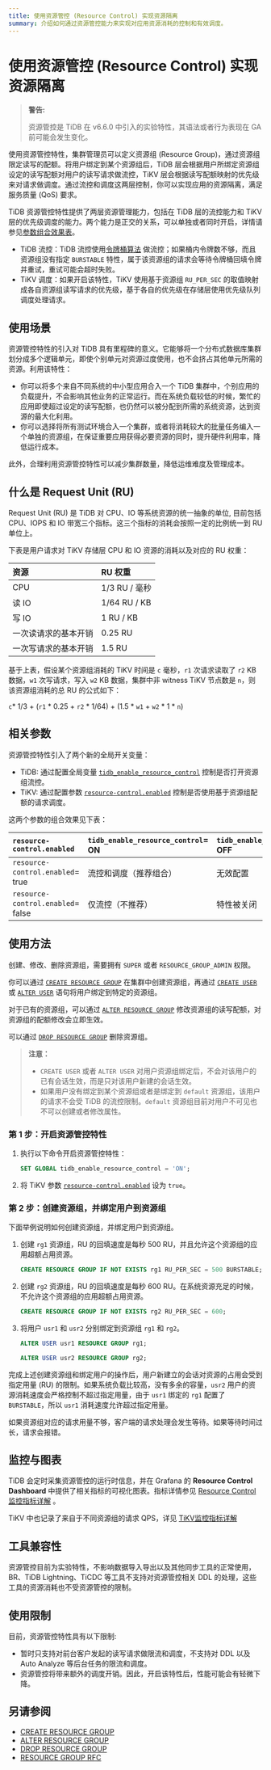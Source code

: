 ```yaml
---
title: 使用资源管控 (Resource Control) 实现资源隔离
summary: 介绍如何通过资源管控能力来实现对应用资源消耗的控制和有效调度。
---
```


# 使用资源管控 (Resource Control) 实现资源隔离

> **警告:**
>
> 资源管控是 TiDB 在 v6.6.0 中引入的实验特性，其语法或者行为表现在 GA 前可能会发生变化。

使用资源管控特性，集群管理员可以定义资源组 (Resource Group)，通过资源组限定读写的配额。将用户绑定到某个资源组后，TiDB 层会根据用户所绑定资源组设定的读写配额对用户的读写请求做流控，TiKV 层会根据读写配额映射的优先级来对请求做调度。通过流控和调度这两层控制，你可以实现应用的资源隔离，满足服务质量 (QoS) 要求。

TiDB 资源管控特性提供了两层资源管理能力，包括在 TiDB 层的流控能力和 TiKV 层的优先级调度的能力。两个能力是正交的关系，可以单独或者同时开启，详情请参见[参数组合效果表](#相关参数)。

- TiDB 流控：TiDB 流控使用[令牌桶算法](https://en.wikipedia.org/wiki/Token_bucket) 做流控；如果桶内令牌数不够，而且资源组没有指定 `BURSTABLE` 特性，属于该资源组的请求会等待令牌桶回填令牌并重试，重试可能会超时失败。
- TiKV 调度：如果开启该特性，TiKV 使用基于资源组 `RU_PER_SEC` 的取值映射成各自资源组读写请求的优先级，基于各自的优先级在存储层使用优先级队列调度处理请求。

## 使用场景

资源管控特性的引入对 TiDB 具有里程碑的意义。它能够将一个分布式数据库集群划分成多个逻辑单元，即使个别单元对资源过度使用，也不会挤占其他单元所需的资源。利用该特性：

- 你可以将多个来自不同系统的中小型应用合入一个 TiDB 集群中，个别应用的负载提升，不会影响其他业务的正常运行。而在系统负载较低的时候，繁忙的应用即使超过设定的读写配额，也仍然可以被分配到所需的系统资源，达到资源的最大化利用。
- 你可以选择将所有测试环境合入一个集群，或者将消耗较大的批量任务编入一个单独的资源组，在保证重要应用获得必要资源的同时，提升硬件利用率，降低运行成本。

此外，合理利用资源管控特性可以减少集群数量，降低运维难度及管理成本。

## 什么是 Request Unit (RU)

Request Unit (RU) 是 TiDB 对 CPU、IO 等系统资源的统一抽象的单位, 目前包括 CPU、IOPS 和 IO 带宽三个指标。这三个指标的消耗会按照一定的比例统一到 RU 单位上。

下表是用户请求对 TiKV 存储层 CPU 和 IO 资源的消耗以及对应的 RU 权重：

| 资源       | RU 权重        |
|:-----------|:-------------|
| CPU        | 1/3 RU / 毫秒  |
| 读 IO      | 1/64 RU / KB |
| 写 IO      | 1 RU / KB    |
| 一次读请求的基本开销 | 0.25 RU      |
| 一次写请求的基本开销 | 1.5 RU       |

基于上表，假设某个资源组消耗的 TiKV 时间是 `c` 毫秒，`r1` 次请求读取了 `r2` KB 数据，`w1` 次写请求，写入 `w2` KB 数据，集群中非 witness TiKV 节点数是 `n`，则该资源组消耗的总 RU 的公式如下：

`c`\* 1/3 + (`r1` \* 0.25 + `r2` \* 1/64) + (1.5 \* `w1` + `w2` \* 1 \* `n`)

## 相关参数

资源管控特性引入了两个新的全局开关变量：

* TiDB: 通过配置全局变量 [`tidb_enable_resource_control`](/system-variables.md#tidb_enable_resource_control-从-v660-版本开始引入) 控制是否打开资源组流控。
* TiKV: 通过配置参数 [`resource-control.enabled`](/tikv-configuration-file.md#resource_control) 控制是否使用基于资源组配额的请求调度。

这两个参数的组合效果见下表：

| `resource-control.enabled`  | `tidb_enable_resource_control`= ON | `tidb_enable_resource_control`= OFF  |
|:----------------------------|:-----------------------------------|:------------------------------------|
| `resource-control.enabled`= true  | 流控和调度（推荐组合）                        | 无效配置                         |
| `resource-control.enabled`= false | 仅流控（不推荐）                           |  特性被关闭                   |

## 使用方法

创建、修改、删除资源组，需要拥有 `SUPER` 或者 `RESOURCE_GROUP_ADMIN` 权限。

你可以通过 [`CREATE RESOURCE GROUP`](/sql-statements/sql-statement-create-resource-group.md) 在集群中创建资源组，再通过 [`CREATE USER`](/sql-statements/sql-statement-create-user.md) 或 [`ALTER USER`](/sql-statements/sql-statement-alter-user.md) 语句将用户绑定到特定的资源组。

对于已有的资源组，可以通过 [`ALTER RESOURCE GROUP`](/sql-statements/sql-statement-alter-resource-group.md) 修改资源组的读写配额，对资源组的配额修改会立即生效。

可以通过 [`DROP RESOURCE GROUP`](/sql-statements/sql-statement-drop-resource-group.md) 删除资源组。

> **注意：**
>
> - `CREATE USER` 或者 `ALTER USER` 对用户资源组绑定后，不会对该用户的已有会话生效，而是只对该用户新建的会话生效。
> - 如果用户没有绑定到某个资源组或者是绑定到 `default` 资源组，该用户的请求不会受 TiDB 的流控限制。`default` 资源组目前对用户不可见也不可以创建或者修改属性。

### 第 1 步：开启资源管控特性

1. 执行以下命令开启资源管控特性：

    ```sql
    SET GLOBAL tidb_enable_resource_control = 'ON';
    ```

2. 将 TiKV 参数 [`resource-control.enabled`](/tikv-configuration-file.md#resource_control) 设为 `true`。

### 第 2 步：创建资源组，并绑定用户到资源组

下面举例说明如何创建资源组，并绑定用户到资源组。

1. 创建 `rg1` 资源组，RU 的回填速度是每秒 500 RU，并且允许这个资源组的应用超额占用资源。

    ```sql
    CREATE RESOURCE GROUP IF NOT EXISTS rg1 RU_PER_SEC = 500 BURSTABLE;
    ```

2. 创建 `rg2` 资源组，RU 的回填速度是每秒 600 RU。在系统资源充足的时候，不允许这个资源组的应用超额占用资源。

    ```sql
    CREATE RESOURCE GROUP IF NOT EXISTS rg2 RU_PER_SEC = 600;
    ```

3. 将用户 `usr1` 和 `usr2` 分别绑定到资源组 `rg1` 和 `rg2`。

    ```sql
    ALTER USER usr1 RESOURCE GROUP rg1;
    ```

    ```sql
    ALTER USER usr2 RESOURCE GROUP rg2;
    ```

完成上述创建资源组和绑定用户的操作后，用户新建立的会话对资源的占用会受到指定用量 (RU) 的限制。如果系统负载比较高，没有多余的容量，`usr2` 用户的资源消耗速度会严格控制不超过指定用量，由于 `usr1` 绑定的 `rg1` 配置了 `BURSTABLE`，所以 `usr1` 消耗速度允许超过指定用量。

如果资源组对应的请求用量不够，客户端的请求处理会发生等待。如果等待时间过长，请求会报错。

## 监控与图表

TiDB 会定时采集资源管控的运行时信息，并在 Grafana 的 **Resource Control Dashboard** 中提供了相关指标的可视化图表。指标详情参见 [Resource Control 监控指标详解](/grafana-resource-control-dashboard.md) 。

TiKV 中也记录了来自于不同资源组的请求 QPS，详见 [TiKV监控指标详解](/grafana-tikv-dashboard.md###gRPC)

## 工具兼容性

资源管控目前为实验特性，不影响数据导入导出以及其他同步工具的正常使用，BR、TiDB Lightning、TiCDC 等工具不支持对资源管控相关 DDL 的处理，这些工具的资源消耗也不受资源管控的限制。

## 使用限制

目前，资源管控特性具有以下限制:

* 暂时只支持对前台客户发起的读写请求做限流和调度，不支持对 DDL 以及 Auto Analyze 等后台任务的限流和调度。
* 资源管控将带来额外的调度开销。因此，开启该特性后，性能可能会有轻微下降。

## 另请参阅

* [CREATE RESOURCE GROUP](/sql-statements/sql-statement-create-resource-group.md)
* [ALTER RESOURCE GROUP](/sql-statements/sql-statement-alter-resource-group.md)
* [DROP RESOURCE GROUP](/sql-statements/sql-statement-drop-resource-group.md)
* [RESOURCE GROUP RFC](https://docs.google.com/document/d/1sV5EVv8Cdpc6aBCDihc2akpE0iuantPf/)
